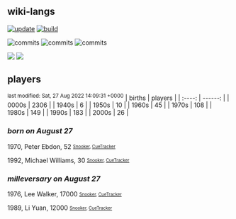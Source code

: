## wiki-langs
[![update](https://github.com/dreamerminsk/wiki-langs/actions/workflows/update-tables.yml/badge.svg)](https://github.com/dreamerminsk/wiki-langs/actions/workflows/update-tables.yml)
[![build](https://github.com/dreamerminsk/wiki-langs/actions/workflows/build.yml/badge.svg)](https://github.com/dreamerminsk/wiki-langs/actions/workflows/build.yml)

![commits](https://img.shields.io/github/commit-activity/y/dreamerminsk/wiki-langs)
![commits](https://img.shields.io/github/commit-activity/m/dreamerminsk/wiki-langs)
![commits](https://img.shields.io/github/commit-activity/w/dreamerminsk/wiki-langs)

![](https://img.shields.io/github/languages/code-size/dreamerminsk/wiki-langs)
![](https://img.shields.io/github/repo-size/dreamerminsk/wiki-langs)

## players
<sup>last modified: Sat, 27 Aug 2022 14:09:31 +0000</sup>
| births | players |
| :----: | ------: |
| 0000s | 2306 |
| 1940s | 6 |
| 1950s | 10 |
| 1960s | 45 |
| 1970s | 108 |
| 1980s | 149 |
| 1990s | 183 |
| 2000s | 26 |

### ***born on August 27***
1970, Peter Ebdon, 52 <sub><sup>[Snooker](http://www.snooker.org/res/index.asp?player=42), [CueTracker](http://cuetracker.net/Players/peter-ebdon/)</sup></sub>

1992, Michael Williams, 30 <sub><sup>[Snooker](http://www.snooker.org/res/index.asp?player=1322), [CueTracker](http://cuetracker.net/Players/michael-williams/)</sup></sub>


### ***milleversary on August 27***
1976, Lee Walker, 17000 <sub><sup>[Snooker](http://www.snooker.org/res/index.asp?player=520), [CueTracker](http://cuetracker.net/Players/lee-walker/)</sup></sub>

1989, Li Yuan, 12000 <sub><sup>[Snooker](http://www.snooker.org/res/index.asp?player=958), [CueTracker](http://cuetracker.net/Players/li-yuan/)</sup></sub>



